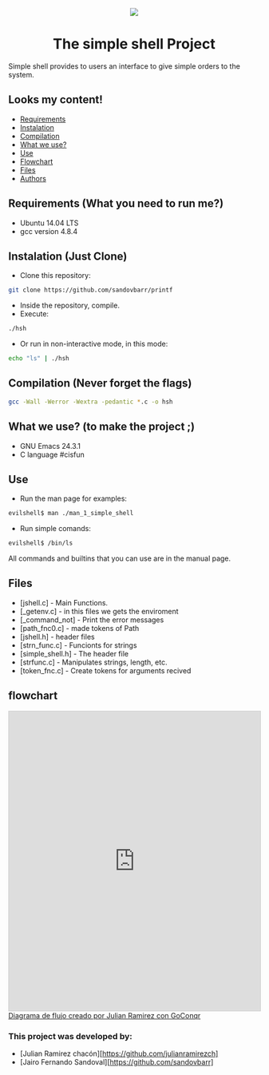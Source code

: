 <p align="center">
<img src="https://www.entreprises-magazine.com/wp-content/uploads/2019/11/Holberton-School-et-l%E2%80%99IHEC-Carthage.png">

<h1 align="center">The simple shell Project</h1>
Simple shell provides to users an interface to give simple orders to the system.
</p>

## Looks my content!
* [Requirements](#requirements)
* [Instalation](#instalation)
* [Compilation](#compilation)
* [What we use?](#written-in)
* [Use](#example-of-use)
* [Flowchart](#flowchart)
* [Files](#files)
* [Authors](#authors)
## Requirements (What you need to run me?)
* Ubuntu 14.04 LTS
* gcc version 4.8.4
## Instalation (Just Clone)
*  Clone this repository:
```sh
git clone https://github.com/sandovbarr/printf
```
* Inside the repository, compile.
* Execute:
```sh
./hsh
```
* Or run in non-interactive mode, in this mode:
```sh
echo "ls" | ./hsh
```
## Compilation (Never forget the flags)
```sh
gcc -Wall -Werror -Wextra -pedantic *.c -o hsh
```
## What we use? (to make the project ;)
* GNU Emacs 24.3.1
* C language #cisfun
## Use
* Run the man page for examples:
```sh
evilshell$ man ./man_1_simple_shell
```
* Run simple comands:
```sh
evilshell$ /bin/ls
```
All commands and builtins that you can use are in the manual page.
## Files
* [jshell.c] - Main Functions.
* [_getenv.c] - in this files we gets the enviroment
* [_command_not] - Print the error messages
* [path_fnc0.c] - made tokens of Path
* [jshell.h] - header files
* [strn_func.c] - Funcionts for strings
* [simple_shell.h] - The header file
* [strfunc.c] - Manipulates strings, length, etc.
* [token_fnc.c] - Create tokens for arguments recived

## flowchart

<iframe width='100%' height='600px' scrolling='no' src='https://www.goconqr.com/es-ES/p/22089213-Simple-Shell-Flowchart-flowcharts?frame=true' style='border: 1px solid #ccc' allowfullscreen webkitallowfullscreen mozallowfullscreen oallowfullscreen msallowfullscreen></iframe><a href='https://www.goconqr.com/es/diagramas-de-flujo/'>Diagrama de flujo creado por Julian Ramirez con GoConqr</a>

### This project was developed by:
 - [Julian Ramirez chacón][https://github.com/julianramirezch]
 - [Jairo Fernando Sandoval][https://github.com/sandovbarr]
